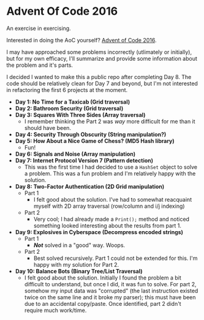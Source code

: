 # Advent Of Code 2016
An exercise in exercising.

Interested in doing the AoC yourself?  [Advent of Code 2016](http://adventofcode.com/2016).

I may have approached some problems incorrectly (utlimately or initially), but for my own efficacy, I'll summarize and provide some information about the problem and it's parts.

I decided I wanted to make this a public repo after completing Day 8. The code should be relatively clean for Day 7 and beyond, but I'm not interested in refactoring the first 6 projects at the moment.

- **Day 1:  No Time for a Taxicab  (Grid traversal)**
- **Day 2: Bathroom Security (Grid traversal)**
- **Day 3: Squares With Three Sides (Array traversal)**
  - I remember thinking the Part 2 was *way* more difficult for me than it should have been.
- **Day 4: Security Through Obscurity (String manipulation?)**
- **Day 5: How About a Nice Game of Chess? (MD5 Hash library)**
  - Fun!
- **Day 6: Signals and Noise (Array manipulation)**
- **Day 7: Internet Protocol Version 7 (Pattern detection)**
  - This was the first time I had decided to use a `HashSet` object to solve a problem.  This was a fun problem and I'm relatively happy with the solution.
- **Day 8: Two-Factor Authentication (2D Grid manipulation)**
  - Part 1
    - I felt good about the solution. I've had to somewhat reacquaint myself with 2D array traversal (row/column and i/j indexing)
  - Part 2
    - Very cool; I had already made a `Print();` method and noticed something looked interesting about the results from part 1.
- **Day 9: Explosives in Cyberspace (Decompress encoded strings)**
  - Part 1 
    - ***Not*** solved in a "good" way. Woops.
  - Part 2 
    - Best solved recursively. Part 1 could not be extended for this. I'm happy with my solution for Part 2.
- **Day 10: Balance Bots (Binary Tree/List Traversal)**
  - I felt good about the solution. Initially I found the problem a bit difficult to understand, but once I did, it was fun to solve. For part 2, somehow my input data was "corrupted" (the last instruction existed twice on the same line and it broke my parser); this must have been due to an accidental copy/paste. Once identified, part 2 didn't require much work/time.
